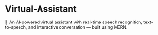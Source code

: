 # Virtual-Assistant
🤖 An AI-powered virtual assistant with real-time speech recognition, text-to-speech, and interactive conversation — built using MERN.
